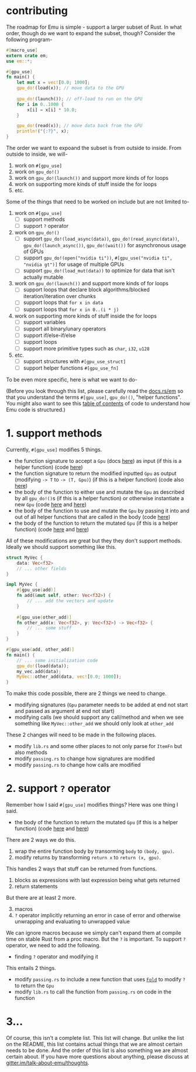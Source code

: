# contributing

The roadmap for Emu is simple - support a larger subset of Rust. In what order, though do we want to expand the subset, though? Consider the following program-

```rust
#[macro_use]
extern crate em;
use em::*;

#[gpu_use]
fn main() {
    let mut x = vec![0.0; 1000];
    gpu_do!(load(x)); // move data to the GPU
    
    gpu_do!(launch()); // off-load to run on the GPU
    for i in 0..1000 {
        x[i] = x[i] * 10.0;
    }

    gpu_do!(read(x)); // move data back from the GPU
    println!("{:?}", x);
}
```

The order we want to expoand the subset is from outside to inside. From outside to inside, we will-

1. work on `#[gpu_use]`
2. work on `gpu_do!()`
3. work on `gpu_do!(launch())` and support more kinds of for loops
4. work on supporting more kinds of stuff inside the for loops
5. etc.

Some of the things that need to be worked on include but are not limited to-

1. work on `#[gpu_use]`
   - [ ] support methods
   - [ ] support `?` operator
2. work on `gpu_do!()`
   - [ ] support `gpu_do!(load_async(data))`, `gpu_do!(read_async(data))`, `gpu_do!(launch_async())`, `gpu_do!(wait())` for asynchronous usage of GPUs
   - [ ] support `gpu_do!(open("nvidia ti"))`, `#[gpu_use("nvidia ti", "nvidia gt")]` for usage of multiple GPUs
   - [ ] support `gpu_do!(load_mut(data))` to optimize for data that isn't actually mutable
3. work on `gpu_do!(launch())` and support more kinds of for loops
   - [ ] support loops that declare block algorithms/blocked iteration/iteration over chunks
   - [ ] support loops that `for x in data`
   - [ ] support loops that `for x in 0..(i * j)`
4. work on supporting more kinds of stuff inside the for loops
   - [ ] support variables
   - [ ] support all binary/unary operators
   - [ ] support if/else-if/else
   - [ ] support loops
   - [ ] support more primitive types such as `char`, `i32`, `u128`
5. etc.
   - [ ] support structures with `#[gpu_use_struct]`
   - [ ] support helper functions `#[gpu_use_fn]`

To be even more specific, here is what we want to do-

(Before you look through this list, please carefully read the [docs.rs/em](https://docs.rs/em/0.3.0/em/) so that you understand the terms `#[gpu_use]`, `gpu_do!()`, "helper functions". You might also want to see this [table of contents](https://github.com/calebwin/emu/blob/master/emu_macro/src/lib.rs#L18) of code to understand how Emu code is structured.)

# 1. support methods

Currently, `#[gpu_use]` modifies 5 things.

- the function signature to accept a `Gpu` (docs [here](https://docs.rs/em/0.3.0/em/struct.Gpu.html)) as input (if this is a helper function) (code [here](https://github.com/calebwin/emu/blob/master/emu_macro/src/passing.rs#L74))
- the function signature to return the modified inputted `Gpu` as output (modifying `-> T` to `-> (T, Gpu)`) (if this is a helper function) (code also [here](https://github.com/calebwin/emu/blob/master/emu_macro/src/passing.rs#L74))
- the body of the function to either use and mutate the `Gpu` as described by all `gpu_do!()`s (if this is a helper function) or otherwise instantiate a new `Gpu` (code [here](https://github.com/calebwin/emu/blob/master/emu_macro/src/accelerating.rs#L208) and [here](https://github.com/calebwin/emu/blob/master/emu_macro/src/passing.rs#L149))
- the body of the function to use and mutate the `Gpu` by passing it into and out of all helper functions that are called in the body (code [here](https://github.com/calebwin/emu/blob/master/emu_macro/src/passing.rs#L149))
- the body of the function to return the mutated `Gpu` (if this is a helper function) (code [here](https://github.com/calebwin/emu/blob/master/emu_macro/src/passing.rs#L149) and [here](https://github.com/calebwin/emu/blob/master/emu_macro/src/passing.rs#L149))

All of these modifications are great but they they don't support methods. Ideally we should support something like this.

```rust
struct MyVec {
    data: Vec<f32>
    // ... other fields
}

impl MyVec {
    #[gpu_use(add)]
    fn add(&mut self, other: Vec<f32>) {
        // ... add the vectors and update 
    }
    
    #[gpu_use(other_add)]
    fn other_add(x: Vec<f32>, y: Vec<f32>) -> Vec<f32> {
        // ... some stuff
    }
}

#[gpu_use(add, other_add)]
fn main() {
    // ... some initialization code
    gpu_do!(load(data));
    my_vec.add(data);
    MyVec::other_add(data, vec![0.0; 1000]);
}
```

To make this code possible, there are 2 things we need to change.

- modifying signatures (`Gpu` parameter needs to be added at end not start and passed as argument at end not start)
- modifying calls (we should support any call/method and when we see something like `MyVec::other_add` we should only look at `other_add`

These 2 changes will need to be made in the following places.

- modify `lib.rs` and some other places to not only parse for `ItemFn` but also methods
- modify `passing.rs` to change how signatures are modified
- modify `passing.rs` to change how calls are modified

# 2. support `?` operator

Remember how I said `#[gpu_use]` modifies things? Here was one thing I said.

- the body of the function to return the mutated `Gpu` (if this is a helper function) (code [here](https://github.com/calebwin/emu/blob/master/emu_macro/src/passing.rs#L149) and [here](https://github.com/calebwin/emu/blob/master/emu_macro/src/passing.rs#L149))

There are 2 ways we do this.

1. wrap the entire function body by transorming `body` to `(body, gpu)`.
2. modify returns by transforming `return x` to `return (x, gpu)`.

This handles 2 ways that stuff can be returned from functions.

1. blocks as expressions with last expression being what gets returned
2. return statements

But there are at least 2 more.

3. macros
4. `?` operator implicitly returning an error in case of error and otherwise unwrapping and evaluating to unwrapped value

We can ignore macros because we simply can't expand them at compile time on stable Rust from a proc macro. But the `?` is important. To support `?` operator, we need to add the following.

- finding `?` operator and modifying it

This entails 2 things.

- modify `passing.rs` to include a new function that uses [`Fold`](https://docs.rs/syn/1.0.7/syn/fold/index.html) to modify `?` to return the `Gpu`
- modify `lib.rs` to call the function from `passing.rs` on code in the function

# 3...

Of course, this isn't a complete list. This list will change. But unlike the list on the README, this list contains actual things that we are almost certain needs to be done. And the order of this list is also something we are almost certain about. If you have more questions about anything, please discuss at [gitter.im/talk-about-emu/thoughts](https://gitter.im/talk-about-emu/thoughts).
